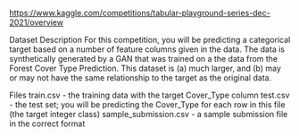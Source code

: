 https://www.kaggle.com/competitions/tabular-playground-series-dec-2021/overview

Dataset Description
For this competition, you will be predicting a categorical target based on a number of feature columns given in the data.
The data is synthetically generated by a GAN that was trained on a the data from the Forest Cover Type Prediction. This dataset is (a) much larger, and (b) may or may not have the same relationship to the target as the original data.

Files
train.csv - the training data with the target Cover_Type column
test.csv - the test set; you will be predicting the Cover_Type for each row in this file (the target integer class)
sample_submission.csv - a sample submission file in the correct format
